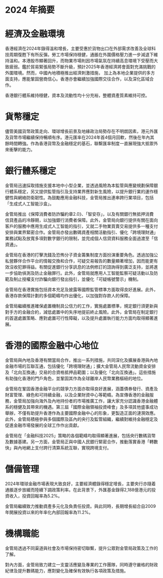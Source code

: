 # 2024 年摘要

# 經濟及金融環境

香港經濟在2024年錄得溫和增長，主要受惠於貨物出口在外部需求改善及全球科技周期復甦下有所反彈。勞工市場保持穩健，通脹在外圍價格壓力進一步減退下維持溫和。本港股市顯著回升，而物業市場則因市場氣氛在持續高息環境下受壓而大致疲弱。鑑於貿易緊張局勢不斷升級，預計2025年香港經濟將會面對充滿挑戰的外圍環境。然而，中國內地積極推出經濟刺激措施， 加上為本地企業提供的多方面支持，應能鞏固營商信心。香港亦會繼續加強國際交往合作，以及深化區域合作。

香港銀行體系維持穩健，資本及流動性均十分充裕，整體資產質素維持可控。

# 貨幣穩定

儘管美國貨幣政策走向、環球增長前景及地緣政治局勢存在不明朗因素，港元外匯及貨幣市場繼續保持暢順有序。港元匯率在2024年首4個月回軟，然後在年內其餘時間轉強。作為香港貨幣及金融穩定的基石，聯繫匯率制度一直展現強大抵禦外來衝擊的能力。

# 銀行體系穩定

金管局迅速採取措施支援本地中小型企業，並透過風險為本監管與應變規劃保障銀行體系穩定，另又提供監管指引及支持業界應對新生風險，以提升銀行業的運作穩健性與網絡防衛韌性。為鼓勵應用金融科技，金管局推出連串跨行業項目，包括「生成式人工智能沙盒」。

金管局推出《保障消費者防詐騙約章2.0》、「智安存」，以及有關銀行無抵押消費信貸產品的冷靜期，以加強銀行消費者保障。此外，金管局向銀行提供有關在面向客戶的服務中應用生成式人工智能的指引，又就二手物業買賣交易提供多一種支付安排與業界緊密合作。金管局亦發出數碼資產相關活動指引、優化「跨境理財通」業務試點及放寬多項對數字銀行的限制，並完成個人信貸資料服務全面過渡至「信資通」。

金管局在香港的打擊洗錢及恐怖分子資金籌集制度方面扮演重要角色。透過加強公私營夥伴合作平台的情報交換和合作，可疑交易報告的數量顯著增加，因而能更有效沒收犯罪得益。有關促進銀行分享訊息的法例修訂的諮詢得到廣泛支持，並將進一步協助偵測及防止金融罪行。此外，金管局就應用人工智能監察可疑活動以及防範及制止授權支付詐騙向銀行發出指引，並優化「可疑帳號警示」機制。

金管局在香港實施包括資本充足及披露等國際監管標準方面取得良好進展。此外，香港存款保障計劃的多個範疇均作出優化，以加強對存款人的保障。

金管局繼續推進確保處置機制具公信力的工作，實施處置標準，規定銀行須更新與對手方的金融合約，減低處置中的失序地提前終止風險。此外，金管局在制定銀行的首選處置策略、應對處置可行性障礙，以及提升處置執行能力方面均取得顯著進展。

# 香港的國際金融中心地位

金管局與內地及香港有關當局合作，推出一系列措施，共同深化及擴展香港與內地金融市場的互聯互通，包括優化「跨境理財通」；擴大金管局人民幣流動資金安排及「北向互換通」交易的合資格抵押品範圍；以及優化「北向互換通」。這些措施有助強化香港的門戶角色，並鞏固其作為全球離岸人民幣業務樞紐的地位。

金管局在鞏固香港金融平台的競爭力方面亦取得良好進展，涵蓋債券發行、資產及財富管理、綠色和可持續金融，以及企業財資中心等範疇。為宣傳香港的金融服務，金管局加強向海外及內地持份者的市場推廣工作，讓大家充分認識香港金融體系的穩健及其帶來的機遇。第三屆「國際金融領袖投資峰會」及多項其他盛事成功舉辦，不僅有助提升香港作為主要國際金融中心的形象，更製造正面的漣漪效應。此外，金管局積極參與多個國際及區內的央行及監管組織，繼續對維持金融穩定及促進金融市場發展的全球工作作出貢獻。

金管局在「金融科技2025」策略的各個範疇均取得顯著進展，包括央行數碼貨幣及數據基建。另一方面，金管局正與中國人民銀行緊密合作，推動落實香港「轉數快」與內地網上支付跨行清算系統互聯，實現跨境支付。

# 儲備管理

2024年環球金融市場表現大致良好，主要經濟體錄得穩定增長，主要央行亦隨着通脹逐步放緩而陸續下調政策利率。在此背景下，外匯基金錄得2,188億港元的投資收入，投資回報率為5.2%。

金管局繼續致力推動資產多元化及負責任投資。與此同時，長期增長組合自2009年開展投資以來的年率化內部回報率為11.2%。

# 機構職能

金管局透過不同渠道與社會及市場保持密切聯繫，提升公眾對金管局政策及工作的了解。

對內方面，金管局致力建立一支靈活應變及專業的工作團隊，同時遵守嚴格的財政紀律及提升數碼能力，應對變化及確保有效執行各項政策及措施。
